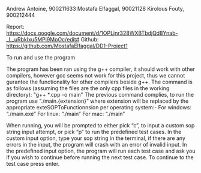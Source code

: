 Andrew Antoine, 900211633
Mostafa Elfaggal, 90021128
Kirolous Fouty, 900212444

Report: https://docs.google.com/document/d/1OPLjnr328WXBTbdjQd8Ynab-_L_uRbkIxu5MPi9MoOc/edit#
Github: https://github.com/MostafaElfaggal/DD1-Project1

To run and use the program

The program has been ran using the g++ compiler, it should work with other compilers, however gcc seems not work for this project, thus we cannot gurantee the functionality for other compilers beside g++.
The command is as follows (assuming the files are the only cpp files in the working directory):
"g++ \*.cpp -o main"
The previous command complies, to run the program use “./main.{extension}” where extension will be replaced by the appropriate exteSOPToFunctionnsion per operating system:-
For windows: “./main.exe”
For linux: “./main”
For mac: “./main”

When running, you will be prompted to either pick “c”, to input a custom sop string input attempt, or pick “p” to run the predefined test cases.
In the custom input option, type your sop string in the terminal, if there are any errors in the input, the program will crash with an error of invalid input.
In the predefined input option, the program will run each test case and ask you if you wish to continue before running the next test case. To continue to the test case press enter.
